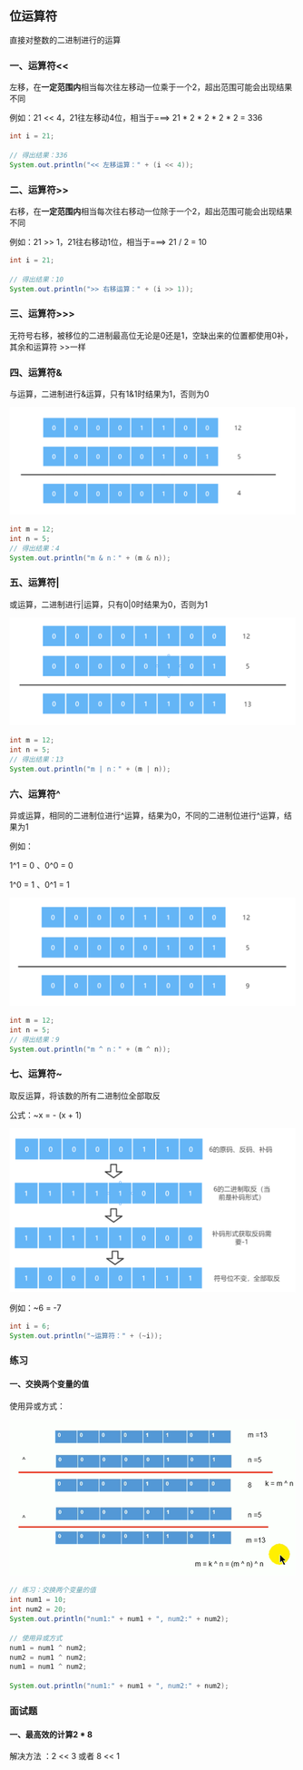 ## 位运算符

直接对整数的二进制进行的运算

### 一、运算符<<

左移，在**一定范围内**相当每次往左移动一位乘于一个2，超出范围可能会出现结果不同

例如：21 << 4，21往左移动4位，相当于===> 21 * 2 * 2 * 2 * 2 = 336

```java
int i = 21;

// 得出结果：336
System.out.println("<< 左移运算：" + (i << 4));
```

### 二、运算符>>

右移，在**一定范围内**相当每次往右移动一位除于一个2，超出范围可能会出现结果不同

例如：21 >> 1，21往右移动1位，相当于===> 21 / 2 = 10

```java
int i = 21;

// 得出结果：10
System.out.println(">> 右移运算：" + (i >> 1));
```

### 三、运算符>>>

无符号右移，被移位的二进制最高位无论是0还是1，空缺出来的位置都使用0补，其余和运算符 >>一样

### 四、运算符&

与运算，二进制进行&运算，只有1&1时结果为1，否则为0

![](位运算符.assets/2022-05-25-19-13-52-image.png)

```java
int m = 12;
int n = 5;
// 得出结果：4
System.out.println("m & n：" + (m & n));
```

### 五、运算符|

或运算，二进制进行|运算，只有0|0时结果为0，否则为1

![](位运算符.assets/2022-05-25-19-15-41-image.png)

```java
int m = 12;
int n = 5;
// 得出结果：13
System.out.println("m | n：" + (m | n));
```

### 六、运算符^

异或运算，相同的二进制位进行^运算，结果为0，不同的二进制位进行^运算，结果为1

例如：

1^1 = 0 、0^0 = 0

1^0 = 1 、0^1 = 1

![](位运算符.assets/2022-05-25-19-16-53-image.png)

```java
int m = 12;
int n = 5;
// 得出结果：9
System.out.println("m ^ n：" + (m ^ n));
```

### 七、运算符~

取反运算，将该数的所有二进制位全部取反

公式：~x = - (x + 1)

![](位运算符.assets/2022-05-25-19-36-19-image.png)

例如：~6 = -7

```java
int i = 6;
System.out.println("~运算符：" + (~i));
```

### 练习

#### 一、交换两个变量的值

使用异或方式：

![](位运算符.assets/2022-05-25-19-47-58-image.png)

```java
// 练习：交换两个变量的值
int num1 = 10;
int num2 = 20;
System.out.println("num1:" + num1 + ", num2:" + num2);

// 使用异或方式
num1 = num1 ^ num2;
num2 = num1 ^ num2;
num1 = num1 ^ num2;

System.out.println("num1:" + num1 + ", num2:" + num2);
```

### 面试题

#### 一、最高效的计算2 * 8

解决方法 ：2 << 3 或者 8 << 1
